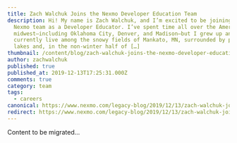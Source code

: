 ```yaml
---
title: Zach Walchuk Joins the Nexmo Developer Education Team
description: Hi! My name is Zach Walchuk, and I’m excited to be joining the
  Nexmo team as a Developer Educator. I’ve spent time all over the American
  midwest—including Oklahoma City, Denver, and Madison—but I grew up and
  currently live among the snowy fields of Mankato, MN, surrounded by plentiful
  lakes and, in the non-winter half of […]
thumbnail: /content/blog/zach-walchuk-joins-the-nexmo-developer-education-team-dr/snow.jpg
author: zachwalchuk
published: true
published_at: 2019-12-13T17:25:31.000Z
comments: true
category: team
tags:
  - careers
canonical: https://www.nexmo.com/legacy-blog/2019/12/13/zach-walchuk-joins-the-nexmo-developer-education-team-dr
redirect: https://www.nexmo.com/legacy-blog/2019/12/13/zach-walchuk-joins-the-nexmo-developer-education-team-dr
---
```


Content to be migrated...
